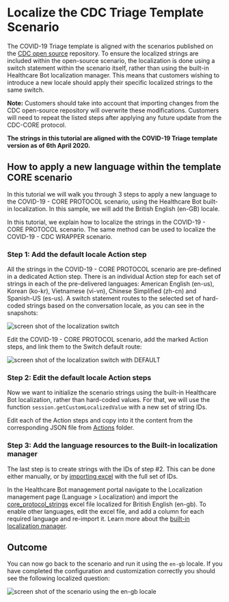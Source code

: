 # Localize the CDC Triage Template Scenario


The COVID-19 Triage template is aligned with the scenarios published on the [CDC open source](https://github.com/CDCgov/covid19healthbot) repository. To ensure the localized strings are included within the open-source scenario, the localization is done using a switch statement within the scenario itself, rather than using the built-in Healthcare Bot localization manager. This means that customers wishing to introduce a new locale should apply their specific localized strings to the same switch.

**Note:** Customers should take into account that importing changes from the CDC open-source repository will overwrite these modifications. Customers will need to repeat the listed steps after applying any future update from the CDC-CORE protocol.

**The strings in this tutorial are aligned with the COVID-19 Triage template version as of 6th April 2020.**

## How to apply a new language within the template CORE scenario
In this tutorial we will walk you through 3 steps to apply a new language to the COVID-19 - CORE PROTOCOL scenario, using the Healthcare Bot built-in localization. In this sample, we will add the British English (en-GB) locale.

In this tutorial, we explain how to localize the strings in the COVID-19 - CORE PROTOCOL scenario. The same method can be used to localize the COVID-19 - CDC WRAPPER scenario.

### Step 1: Add the default locale Action step
All the strings in the COVID-19 - CORE PROTOCOL scenario are pre-defined in a dedicated Action step. There is an individual Action step for each set of strings in each of the pre-delivered languages: American English (en-us), Korean (ko-kr), Vietnamese (vi-vn), Chinese Simplified (zh-cn) and Spanish-US (es-us).
A switch statement routes to the selected set of hard-coded strings based on the conversation locale, as you can see in the snapshots:

![screen shot of the localization switch](./core_protocol_1.png)

Edit the COVID-19 - CORE PROTOCOL scenario, add the marked Action steps, and link them to the Switch default route:

![screen shot of the localization switch with DEFAULT](./core_protocol_2.png)

### Step 2: Edit the default locale Action steps
Now we want to initialize the scenario strings using the built-in Healthcare Bot localization, rather than hard-coded values. For that, we will use the function `session.getCustomLocalizedValue` with a new set of string IDs. 

Edit each of the Action steps and copy into it the content from the corresponding JSON file from [Actions](./Actions) folder.

### Step 3: Add the language resources to the Built-in localization manager
The last step is to create strings with the IDs of step #2. This can be done either manually, or by [importing excel](https://docs.microsoft.com/en-us/HealthBot/localization#import-logic) with the full set of IDs.

In the Healthcare Bot management portal navigate to the Localization management page (Language > Localization) and import the [core_protocol_strings](./core_protocol_strings.xlsx) excel file localized for British English (en-gb). 
To enable other languages, edit the excel file, and add a column for each required language and re-import it. Learn more about the [built-in localization manager](https://docs.microsoft.com/en-us/HealthBot/localization).

## Outcome
You can now go back to the scenario and run it using the `en-gb` locale.
If you have completed the configuration and customization correctly you should see the following localized question:

![screen shot of the scenario using the en-gb locale](./core_protocol_3.png)
